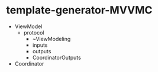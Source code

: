 # template-generator-MVVMC

* ViewModel
  - protocol
    - ~ViewModeling
    - inputs
    - outputs
    - CoordinatorOutputs
* Coordinator
